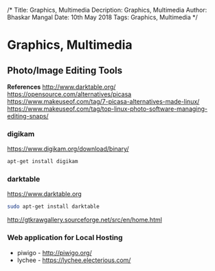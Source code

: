 /*
Title: Graphics, Multimedia
Decription: Graphics, Multimedia
Author: Bhaskar Mangal
Date: 10th May 2018
Tags: Graphics, Multimedia
*/

# Graphics, Multimedia

## Photo/Image Editing Tools

**References**
http://www.darktable.org/
https://opensource.com/alternatives/picasa
https://www.makeuseof.com/tag/7-picasa-alternatives-made-linux/
https://www.makeuseof.com/tag/top-linux-photo-software-managing-editing-snaps/

### digikam
https://www.digikam.org/download/binary/
```bash
apt-get install digikam
```

### darktable
https://www.darktable.org
```bash
sudo apt-get install darktable
```
http://gtkrawgallery.sourceforge.net/src/en/home.html

### Web application for Local Hosting
* piwigo - http://piwigo.org/
* lychee - https://lychee.electerious.com/
